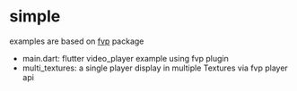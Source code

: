 # simple

examples are based on [fvp](https://pub.dev/packages/fvp) package

- main.dart: flutter video_player example using fvp plugin
- multi_textures: a single player display in multiple Textures via fvp player api
